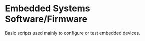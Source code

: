 # Embedded Systems Software/Firmware
Basic scripts used mainly to configure or test embedded devices.
